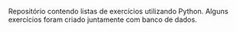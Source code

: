 Repositório contendo listas de exercícios utilizando Python. 
Alguns exercícios foram criado juntamente com banco de dados.